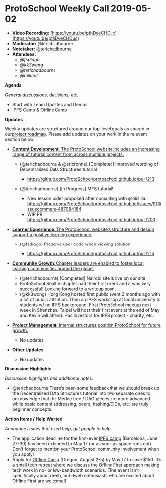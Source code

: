 # ProtoSchool Weekly Call 2019-05-02

-   **Video Recording:** [https://youtu.be/pthDyeCHDuc](https://youtu.be/pthDyeCHDuc)
-   **Moderator:** @terichadbourne
-   **Notetaker:** @terichadbourne
-   **Attendees:**
    -   _@fsdiogo_
    -   _@kk3wong_
    -   _@terichadbourne_
    -   _@mikeal_

**Agenda**

_General discussions, decisions, etc._

-   Start with Team Updates and Demos
-   IPFS Camp & Offline Camp


**Updates**

Weekly updates are structured around our top-level goals as shared in our[project roadmap](https://github.com/ProtoSchool/roadmap#protoschool-roadmap). Please add updates on your work in the relevant section below.

-   [**Content Development**: The ProtoSchool website includes an increasing range of tutorial content from across multiple projects.](https://github.com/ProtoSchool/roadmap#content-development)

    -   (@terichadbourne & @ericronne) \[Completed] Improved wording of Decentralized Data Structures tutorial

        -   <https://github.com/ProtoSchool/protoschool.github.io/pull/213>

    -   (@terichadbourne) \[In Progress] MFS tutorial!

        -   New lesson order proposed after consulting with @olizilla: <https://github.com/ProtoSchool/protoschool.github.io/issues/91#issuecomment-487084184>
        -   WIP PR: <https://github.com/ProtoSchool/protoschool.github.io/pull/200>

-   [**Learner Experience**: The ProtoSchool website’s structure and design support a positive learning experience.](https://github.com/ProtoSchool/roadmap#learner-experience)

    -   (@fsdiogo) Preserve user code when viewing solution

        -   <https://github.com/ProtoSchool/protoschool.github.io/pull/215>

-   [**Community Growth**: Chapter leaders are enabled to foster local learning communities around the globe.](https://github.com/ProtoSchool/roadmap#community-growth)

    -   (@terichadbourne) \[Completed] Nairobi site is live on our site
    -   ProtoSchool Seattle chapter had their first event and it was very successful! Looking forward to a writeup soon.
    -   (@kk3wong) Hong Kong hosted first public event 2 months ago with a lot of public attention. Then an IPFS workshop at local university to students w/ no IPFS background. First ProtoSchool meetup next week in Shenzhen. Taipei will host their first event at the end of May and Kevin will attend. Has investors for IPFS project - charity, etc.

-   [**Project Management**: Internal structures position ProtoSchool for future growth.](https://github.com/ProtoSchool/roadmap#project-management)

    -   No updates

-   **Other Updates**

    -   No updates

**Discussion Highlights**

_Discussion highlights and additional notes._

-   @terichadbourne There’s been some feedback that we should break up the Decentralized Data Structures tutorial into two separate ones to acknowledge that the Merkle tree / DAG pieces are more advanced while basic content addressing, peers, hashing/CIDs, etc. are truly beginner concepts.



**Action Items / Help Wanted**

_Announce issues that need help, get people to help_

-   The application deadline for the first-ever [IPFS Camp](https://camp.ipfs.io/) (Barcelona, June 27-30) has been extended to May 17 (or as soon as space runs out). Don’t forget to mention your ProtoSchool community involvement when you apply!
-   Apply for [Offline Camp](http://offlinefirst.org/camp) (Oregon, August 2-5) by May 17 to save $150. It’s a small tech retreat where we discuss the [Offline First](http://offlinefirst.org) approach making tech work in no- or low-bandwidth scenarios. (The event isn’t specifically about dweb, but dweb enthusiasts who are excited about Offline First are welcome!)
